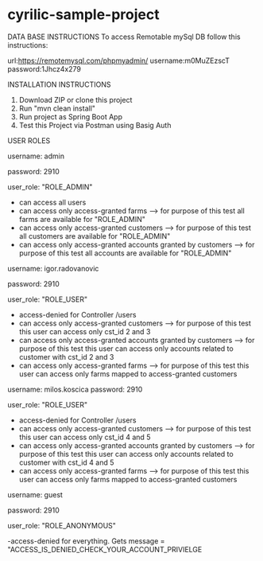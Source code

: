 # cyrilic-sample-project
DATA BASE INSTRUCTIONS
To access Remotable mySql DB follow this instructions:

url:https://remotemysql.com/phpmyadmin/
username:m0MuZEzscT
password:1Jhcz4x279


INSTALLATION INSTRUCTIONS
1. Download ZIP or clone this project
2. Run "mvn clean install"
3. Run project as Spring Boot App
4. Test this Project via Postman using Basig Auth

USER ROLES

username: admin

password: 2910 

user_role: "ROLE_ADMIN"

- can access all users
- can access only access-granted farms --> for purpose of this test all farms are available for "ROLE_ADMIN"
- can access only access-granted customers --> for purpose of this test all customers are available for "ROLE_ADMIN"
- can access only access-granted accounts granted by customers --> for purpose of this test all accounts are available for "ROLE_ADMIN"


username: igor.radovanovic 

password: 2910 

user_role: "ROLE_USER"

- access-denied for Controller /users
- can access only access-granted customers --> for purpose of this test this user can access only cst_id 2 and 3
- can access only access-granted accounts granted by customers --> for purpose of this test this user can access only accounts related to customer with cst_id 2 and 3 
- can access only access-granted farms --> for purpose of this test this user can access only farms mapped to access-granted customers


username: milos.koscica 
password: 2910 

user_role: "ROLE_USER"

- access-denied for Controller /users
- can access only access-granted customers --> for purpose of this test this user can access only cst_id 4 and 5
- can access only access-granted accounts granted by customers --> for purpose of this test this user can access only accounts related to customer with cst_id 4 and 5 
- can access only access-granted farms --> for purpose of this test this user can access only farms mapped to access-granted customers


username: guest

password: 2910

user_role: "ROLE_ANONYMOUS"

-access-denied for everything. Gets message = "ACCESS_IS_DENIED_CHECK_YOUR_ACCOUNT_PRIVIELGE

